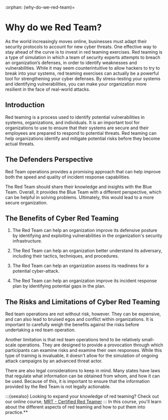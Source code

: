 :orphan:
(why-do-we-red-team)=

# Why do we Red Team?

As the world increasingly moves online, businesses must adapt their security protocols to account for new cyber threats. One effective way to stay ahead of the curve is to invest in red teaming exercises. Red teaming is a type of simulation in which a team of security experts attempts to breach an organization’s defenses, in order to identify weaknesses and vulnerabilities. While it may seem counterintuitive to allow hackers to try to break into your systems, red teaming exercises can actually be a powerful tool for strengthening your cyber defenses. By stress-testing your systems and identifying vulnerabilities, you can make your organization more resilient in the face of real-world attacks.

## Introduction

Red teaming is a process used to identify potential vulnerabilities in systems, organizations, and individuals. It is an important tool for organizations to use to ensure that their systems are secure and their employees are prepared to respond to potential threats. Red teaming can help organizations identify and mitigate potential risks before they become actual threats.

## The Defenders Perspective

Red Team operations provides a promising approach that can help improve both the speed and quality of incident response capabilities.

The Red Team should share their knowledge and insights with the Blue Team. Overall, it provides the Blue Team with a different perspective, which can be helpful in solving problems. Ultimately, this would lead to a more secure organization.

## The Benefits of Cyber Red Teaming

1. The Red Team can help an organization improve its defensive posture by identifying and exploiting vulnerabilities in the organization's security infrastructure.

2. The Red Team can help an organization better understand its adversary, including their tactics, techniques, and procedures.

3. The Red Team can help an organization assess its readiness for a potential cyber-attack.

4. The Red Team can help an organization improve its incident response plan by identifying potential gaps in the plan.

## The Risks and Limitations of Cyber Red Teaming

Red team operations are not without risk, however. They can be expensive, and can also lead to bruised egos and conflict within organizations. It is important to carefully weigh the benefits against the risks before undertaking a red team operation.

Another limitation is that red team operations tend to be relatively small-scale operations. They are designed to provide a provocation through which participants can examine risks and examine their own responses. While this type of training is invaluable, it doesn't allow for the simulation of ongoing attack campaigns by an advanced threat actor.

There are also legal considerations to keep in mind. Many states have laws that regulate what information can be obtained from whom, and how it can be used. Because of this, it is important to ensure that the information provided by the Red Team is not legally actionable.

:::{seealso}
Looking to expand your knowledge of red teaming? Check out our online course, [MRT - Certified Red Teamer](https://www.mosse-institute.com/certifications/mrt-certified-red-teamer.html)
::: In this course, you'll learn about the different aspects of red teaming and how to put them into practice.**
